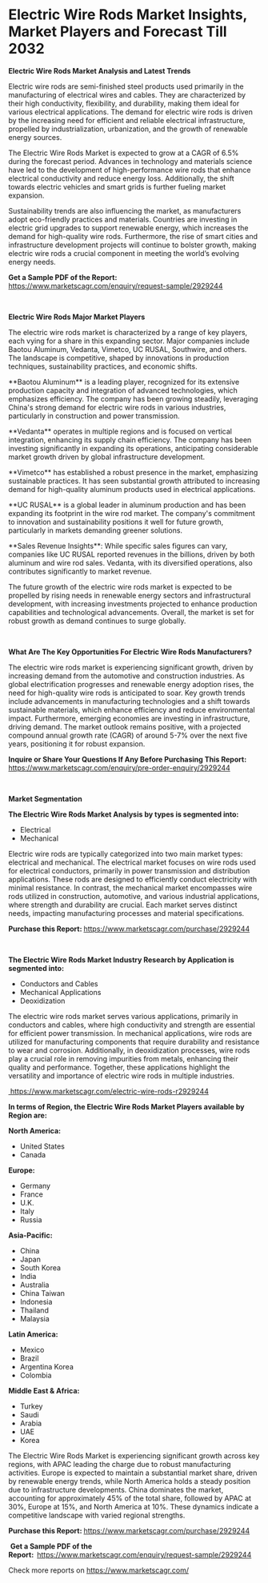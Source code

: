 <p><h1>Electric Wire Rods Market Insights, Market Players and Forecast Till 2032</h1></p><p><strong>Electric Wire Rods Market Analysis and Latest Trends</strong></p>
<p><p>Electric wire rods are semi-finished steel products used primarily in the manufacturing of electrical wires and cables. They are characterized by their high conductivity, flexibility, and durability, making them ideal for various electrical applications. The demand for electric wire rods is driven by the increasing need for efficient and reliable electrical infrastructure, propelled by industrialization, urbanization, and the growth of renewable energy sources.</p><p>The Electric Wire Rods Market is expected to grow at a CAGR of 6.5% during the forecast period. Advances in technology and materials science have led to the development of high-performance wire rods that enhance electrical conductivity and reduce energy loss. Additionally, the shift towards electric vehicles and smart grids is further fueling market expansion. </p><p>Sustainability trends are also influencing the market, as manufacturers adopt eco-friendly practices and materials. Countries are investing in electric grid upgrades to support renewable energy, which increases the demand for high-quality wire rods. Furthermore, the rise of smart cities and infrastructure development projects will continue to bolster growth, making electric wire rods a crucial component in meeting the world’s evolving energy needs.</p></p>
<p><strong>Get a Sample PDF of the Report:&nbsp;</strong> <a href="https://www.marketscagr.com/enquiry/request-sample/2929244?utm_campaign=3098&utm_medium=2&utm_source=Github&utm_content=ia&utm_term=12032025&utm_id=electric-wire-rods">https://www.marketscagr.com/enquiry/request-sample/2929244</a></p>
<p>&nbsp;</p>
<p><strong>Electric Wire Rods Major Market Players</strong></p>
<p><p>The electric wire rods market is characterized by a range of key players, each vying for a share in this expanding sector. Major companies include Baotou Aluminum, Vedanta, Vimetco, UC RUSAL, Southwire, and others. The landscape is competitive, shaped by innovations in production techniques, sustainability practices, and economic shifts.</p><p>**Baotou Aluminum** is a leading player, recognized for its extensive production capacity and integration of advanced technologies, which emphasizes efficiency. The company has been growing steadily, leveraging China's strong demand for electric wire rods in various industries, particularly in construction and power transmission.</p><p>**Vedanta** operates in multiple regions and is focused on vertical integration, enhancing its supply chain efficiency. The company has been investing significantly in expanding its operations, anticipating considerable market growth driven by global infrastructure development.</p><p>**Vimetco** has established a robust presence in the market, emphasizing sustainable practices. It has seen substantial growth attributed to increasing demand for high-quality aluminum products used in electrical applications.</p><p>**UC RUSAL** is a global leader in aluminum production and has been expanding its footprint in the wire rod market. The company's commitment to innovation and sustainability positions it well for future growth, particularly in markets demanding greener solutions.</p><p>**Sales Revenue Insights**: While specific sales figures can vary, companies like UC RUSAL reported revenues in the billions, driven by both aluminum and wire rod sales. Vedanta, with its diversified operations, also contributes significantly to market revenue.</p><p>The future growth of the electric wire rods market is expected to be propelled by rising needs in renewable energy sectors and infrastructural development, with increasing investments projected to enhance production capabilities and technological advancements. Overall, the market is set for robust growth as demand continues to surge globally.</p></p>
<p>&nbsp;</p>
<p><strong>What Are The Key Opportunities For Electric Wire Rods Manufacturers?</strong></p>
<p><p>The electric wire rods market is experiencing significant growth, driven by increasing demand from the automotive and construction industries. As global electrification progresses and renewable energy adoption rises, the need for high-quality wire rods is anticipated to soar. Key growth trends include advancements in manufacturing technologies and a shift towards sustainable materials, which enhance efficiency and reduce environmental impact. Furthermore, emerging economies are investing in infrastructure, driving demand. The market outlook remains positive, with a projected compound annual growth rate (CAGR) of around 5-7% over the next five years, positioning it for robust expansion.</p></p>
<p><strong>Inquire or Share Your Questions If Any Before Purchasing This Report:</strong> <a href="https://www.marketscagr.com/enquiry/pre-order-enquiry/2929244?utm_campaign=3098&utm_medium=2&utm_source=Github&utm_content=ia&utm_term=12032025&utm_id=electric-wire-rods">https://www.marketscagr.com/enquiry/pre-order-enquiry/2929244</a></p>
<p>&nbsp;</p>
<p><strong>Market Segmentation</strong></p>
<p><strong>The Electric Wire Rods Market Analysis by types is segmented into:</strong></p>
<p><ul><li>Electrical</li><li>Mechanical</li></ul></p>
<p><p>Electric wire rods are typically categorized into two main market types: electrical and mechanical. The electrical market focuses on wire rods used for electrical conductors, primarily in power transmission and distribution applications. These rods are designed to efficiently conduct electricity with minimal resistance. In contrast, the mechanical market encompasses wire rods utilized in construction, automotive, and various industrial applications, where strength and durability are crucial. Each market serves distinct needs, impacting manufacturing processes and material specifications.</p></p>
<p><strong>Purchase this Report:&nbsp;</strong><a href="https://www.marketscagr.com/purchase/2929244?utm_campaign=3098&utm_medium=2&utm_source=Github&utm_content=ia&utm_term=12032025&utm_id=electric-wire-rods">https://www.marketscagr.com/purchase/2929244</a></p>
<p>&nbsp;</p>
<p><strong>The Electric Wire Rods Market Industry Research by Application is segmented into:</strong></p>
<p><ul><li>Conductors and Cables</li><li>Mechanical Applications</li><li>Deoxidization</li></ul></p>
<p><p>The electric wire rods market serves various applications, primarily in conductors and cables, where high conductivity and strength are essential for efficient power transmission. In mechanical applications, wire rods are utilized for manufacturing components that require durability and resistance to wear and corrosion. Additionally, in deoxidization processes, wire rods play a crucial role in removing impurities from metals, enhancing their quality and performance. Together, these applications highlight the versatility and importance of electric wire rods in multiple industries.</p></p>
<p><a href="https://www.marketscagr.com/electric-wire-rods-r2929244?utm_campaign=3098&utm_medium=2&utm_source=Github&utm_content=ia&utm_term=12032025&utm_id=electric-wire-rods">&nbsp;https://www.marketscagr.com/electric-wire-rods-r2929244</a></p>
<p><strong>In terms of Region, the Electric Wire Rods Market Players available by Region are:</strong></p>
<p>
    <p> <strong> North America: </strong>
        <ul>
            <li>United States</li>
            <li>Canada</li>
        </ul>
        </p> 
    <p> <strong> Europe: </strong>
        <ul>
            <li>Germany</li>
            <li>France</li>
            <li>U.K.</li>
            <li>Italy</li>
            <li>Russia</li>
        </ul>
        </p> 
    <p> <strong> Asia-Pacific: </strong>
        <ul>
            <li>China</li>
            <li>Japan</li>
            <li>South Korea</li>
            <li>India</li>
            <li>Australia</li>
            <li>China Taiwan</li>
            <li>Indonesia</li>
            <li>Thailand</li>
            <li>Malaysia</li>
        </ul>
        </p> 
    <p> <strong> Latin America: </strong>
        <ul>
            <li>Mexico</li>
            <li>Brazil</li>
            <li>Argentina Korea</li>
            <li>Colombia</li>
        </ul>
        </p> 
    <p> <strong> Middle East & Africa: </strong>
        <ul>
            <li>Turkey</li>
            <li>Saudi</li>
            <li>Arabia</li>
            <li>UAE</li>
            <li>Korea</li>
        </ul>
    </p>
    </p>
<p><p>The Electric Wire Rods Market is experiencing significant growth across key regions, with APAC leading the charge due to robust manufacturing activities. Europe is expected to maintain a substantial market share, driven by renewable energy trends, while North America holds a steady position due to infrastructure developments. China dominates the market, accounting for approximately 45% of the total share, followed by APAC at 30%, Europe at 15%, and North America at 10%. These dynamics indicate a competitive landscape with varied regional strengths.</p></p>
<p><strong>Purchase this Report: </strong><a href="https://www.marketscagr.com/purchase/2929244?utm_campaign=3098&utm_medium=2&utm_source=Github&utm_content=ia&utm_term=12032025&utm_id=electric-wire-rods">https://www.marketscagr.com/purchase/2929244</a></p>
<p>&nbsp;<strong>Get a Sample PDF of the Report:&nbsp;&nbsp;</strong><a href="https://www.marketscagr.com/enquiry/request-sample/2929244?utm_campaign=3098&utm_medium=2&utm_source=Github&utm_content=ia&utm_term=12032025&utm_id=electric-wire-rods">https://www.marketscagr.com/enquiry/request-sample/2929244</a></p>
<p><strong></strong></p>
<p>Check more reports on <a href="https://www.marketscagr.com/?utm_campaign=3098&utm_medium=2&utm_source=Github&utm_content=ia&utm_term=12032025&utm_id=electric-wire-rods">https://www.marketscagr.com/</a></p>